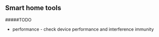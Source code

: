 Smart home tools
---------------

#####TODO

* performance - check device performance and interference immunity
